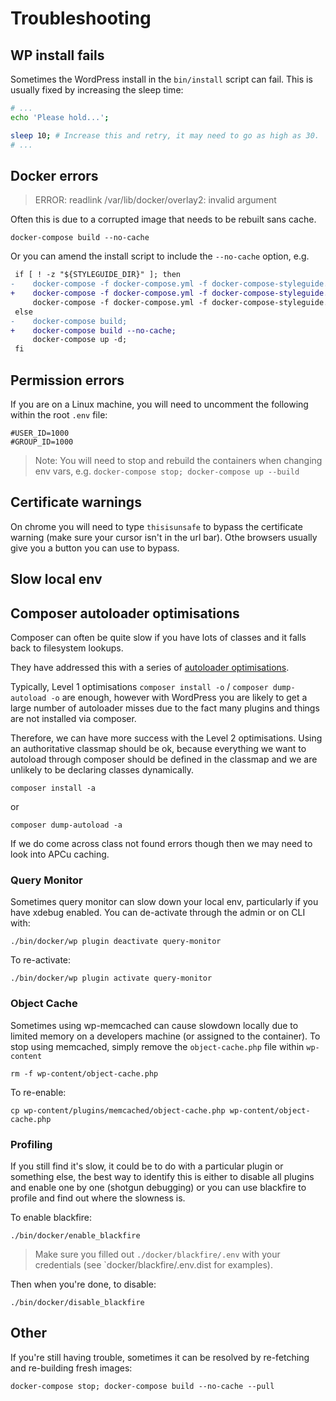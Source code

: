 # Troubleshooting

## WP install fails

Sometimes the WordPress install in the `bin/install` script can fail. This is usually fixed by increasing the sleep time:

```bash
# ...
echo 'Please hold...';

sleep 10; # Increase this and retry, it may need to go as high as 30.
# ...
```

## Docker errors

> ERROR: readlink /var/lib/docker/overlay2: invalid argument

Often this is due to a corrupted image that needs to be rebuilt sans cache.

`docker-compose build --no-cache`

Or you can amend the install script to include the `--no-cache` option, e.g.

```diff
 if [ ! -z "${STYLEGUIDE_DIR}" ]; then
-    docker-compose -f docker-compose.yml -f docker-compose-styleguide.yml build;
+    docker-compose -f docker-compose.yml -f docker-compose-styleguide.yml build --no-cache;
     docker-compose -f docker-compose.yml -f docker-compose-styleguide.yml up -d;
 else
-    docker-compose build;
+    docker-compose build --no-cache;
     docker-compose up -d;
 fi
```

## Permission errors

If you are on a Linux machine, you will need to uncomment the following within the root `.env` file:

```
#USER_ID=1000
#GROUP_ID=1000
```

> Note: You will need to stop and rebuild the containers when changing env vars, e.g. `docker-compose stop; docker-compose up --build`

## Certificate warnings

On chrome you will need to type `thisisunsafe` to bypass the certificate warning (make sure your cursor isn't in the url bar). Othe browsers usually give you a button you can use to bypass.

## Slow local env

## Composer autoloader optimisations

Composer can often be quite slow if you have lots of classes and it falls back to filesystem lookups.

They have addressed this with a series of [autoloader optimisations](https://getcomposer.org/doc/articles/autoloader-optimization.md).

Typically, Level 1 optimisations `composer install -o` / `composer dump-autoload -o` are enough, however with WordPress you are likely to get a large number of autoloader misses due to the fact many plugins and things are not installed via composer.

Therefore, we can have more success with the Level 2 optimisations. Using an authoritative classmap should be ok, because everything we want to autoload through composer should be defined in the classmap and we are unlikely to be declaring classes dynamically.

`composer install -a`

or

`composer dump-autoload -a`

If we do come across class not found errors though then we may need to look into APCu caching.

### Query Monitor

Sometimes query monitor can slow down your local env, particularly if you have xdebug enabled. You can de-activate through the admin or on CLI with:

`./bin/docker/wp plugin deactivate query-monitor`

To re-activate:

`./bin/docker/wp plugin activate query-monitor`

### Object Cache

Sometimes using wp-memcached can cause slowdown locally due to limited memory on a developers machine (or assigned to the container). To stop using memcached, simply remove the `object-cache.php` file within `wp-content`

`rm -f wp-content/object-cache.php`

To re-enable:

`cp wp-content/plugins/memcached/object-cache.php wp-content/object-cache.php`

### Profiling

If you still find it's slow, it could be to do with a particular plugin or something else, the best way to identify this is either to disable all plugins and enable one by one (shotgun debugging) or you can use blackfire to profile and find out where the slowness is.

To enable blackfire:

`./bin/docker/enable_blackfire`

> Make sure you filled out `./docker/blackfire/.env` with your credentials (see `docker/blackfire/.env.dist for examples).

Then when you're done, to disable:

`./bin/docker/disable_blackfire`

## Other

If you're still having trouble, sometimes it can be resolved by re-fetching and re-building fresh images:

`docker-compose stop; docker-compose build --no-cache --pull`

